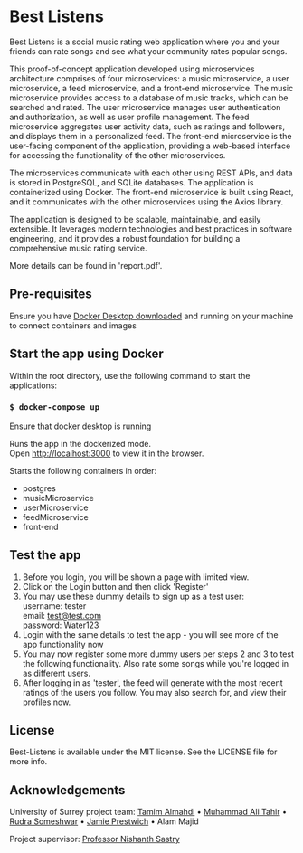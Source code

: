 # Best Listens 

Best Listens is a social music rating web application where you and your friends can rate songs and see what your community rates popular songs.

This proof-of-concept application developed using microservices architecture comprises of four microservices: a music microservice, a user microservice, a feed microservice, and a front-end microservice. The music microservice provides access to a database of music tracks, which can be searched and rated. The user microservice manages user authentication and authorization, as well as user profile management. The feed microservice aggregates user activity data, such as ratings and followers, and displays them in a personalized feed. The front-end microservice is the user-facing component of the application, providing a web-based interface for accessing the functionality of the other microservices.

The microservices communicate with each other using REST APIs, and data is stored in PostgreSQL, and SQLite databases. The application is containerized using Docker. The front-end microservice is built using React, and it communicates with the other microservices using the Axios library.

The application is designed to be scalable, maintainable, and easily extensible. It leverages modern technologies and best practices in software engineering, and it provides a robust foundation for building a comprehensive music rating service.

More details can be found in 'report.pdf'.

## Pre-requisites

Ensure you have [Docker Desktop downloaded](https://docs.docker.com/compose/install/#:~:text=Scenario%20one%3A%20Install%20Docker%20Desktop,Linux) and running on your machine to connect containers and images

## Start the app using Docker
Within the root directory, use the following command to start the applications:

### `$ docker-compose up`

Ensure that docker desktop is running 

Runs the app in the dockerized mode.<br />
Open [http://localhost:3000](http://localhost:3000) to view it in the browser.

Starts the following containers in order:
- postgres
- musicMicroservice
- userMicroservice
- feedMicroservice
- front-end

## Test the app
1. Before you login, you will be shown a page with limited view.
2. Click on the Login button and then click 'Register'
3. You may use these dummy details to sign up as a test user:<br />
username: tester<br />
email: test@test.com<br />
password: Water123<br />
4. Login with the same details to test the app - you will see more of the app functionality now
5. You may now register some more dummy users per steps 2 and 3 to test the following functionality. Also rate some songs while you're logged in as different users.
6. After logging in as 'tester', the feed will generate with the most recent ratings of the users you follow. You may also search for, and view their profiles now.

## License
Best-Listens is available under the MIT license. See the LICENSE file for more info.

## Acknowledgements
University of Surrey project team:
[Tamim Almahdi](https://www.linkedin.com/in/talmahdi/) • [Muhammad Ali Tahir](https://www.linkedin.com/in/ali-tahir-847419243/) • [Rudra Someshwar](https://www.linkedin.com/in/itsrudra/) • [Jamie Prestwich](https://www.linkedin.com/in/james-prestwich/) • Alam Majid 

Project supervisor: [Professor Nishanth Sastry](https://www.surrey.ac.uk/people/nishanth-sastry)
